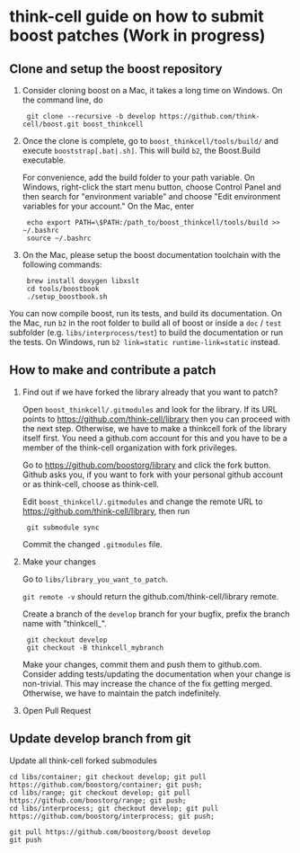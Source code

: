 # think-cell guide on how to submit boost patches (Work in progress)

## Clone and setup the boost repository 

1. Consider cloning boost on a Mac, it takes a long time on Windows. On the command line, do

        git clone --recursive -b develop https://github.com/think-cell/boost.git boost_thinkcell

2. Once the clone is complete, go to `boost_thinkcell/tools/build/` and execute `booststrap[.bat|.sh]`. This will build `b2`, the Boost.Build executable.

    For convenience, add the build folder to your path variable. On Windows, right-click the start menu button, choose Control Panel and then search for "environment variable" and choose "Edit environment variables for your account." On the Mac, enter 

        echo export PATH=\$PATH:/path_to/boost_thinkcell/tools/build >> ~/.bashrc
        source ~/.bashrc    

3. On the Mac, please setup the boost documentation toolchain with the following commands: 

        brew install doxygen libxslt
        cd tools/boostbook
        ./setup_boostbook.sh 

You can now compile boost, run its tests, and build its documentation. On the Mac, run `b2` in the root folder to build all of boost or inside a `doc` / `test` subfolder (e.g. `libs/interprocess/test`) to build the documentation or run the tests. On Windows, run `b2 link=static runtime-link=static` instead.

## How to make and contribute a patch

1. Find out if we have forked the library already that you want to patch? 

	Open `boost_thinkcell/.gitmodules` and look for the library. If its URL points to https://github.com/think-cell/library then you can proceed with the next step. Otherwise, we have to make a thinkcell fork of the library itself first. You need a github.com account for this and you have to be a member of the think-cell organization with fork privileges. 

	Go to https://github.com/boostorg/library and click the fork button. Github asks you, if you want to fork with your personal github account or as think-cell, choose as think-cell. 

	Edit `boost_thinkcell/.gitmodules` and change the remote URL to https://github.com/think-cell/library, then run 

    	git submodule sync

    Commit the changed `.gitmodules` file.

2. Make your changes
	
	Go to `libs/library_you_want_to_patch`. 
	
	`git remote -v` should return the github.com/think-cell/library remote. 

    Create a branch of the `develop` branch for your bugfix, prefix the branch name with "thinkcell_". 

        git checkout develop
        git checkout -B thinkcell_mybranch

    Make your changes, commit them and push them to github.com. Consider adding tests/updating the documentation when your change is non-trivial. This may increase the chance of the fix getting merged. Otherwise, we have to maintain the patch indefinitely. 
    
3. Open Pull Request

	

## Update develop branch from git

Update all think-cell forked submodules

	cd libs/container; git checkout develop; git pull https://github.com/boostorg/container; git push;
	cd libs/range; git checkout develop; git pull https://github.com/boostorg/range; git push;
	cd libs/interprocess; git checkout develop; git pull https://github.com/boostorg/interprocess; git push;

	git pull https://github.com/boostorg/boost develop
	git push